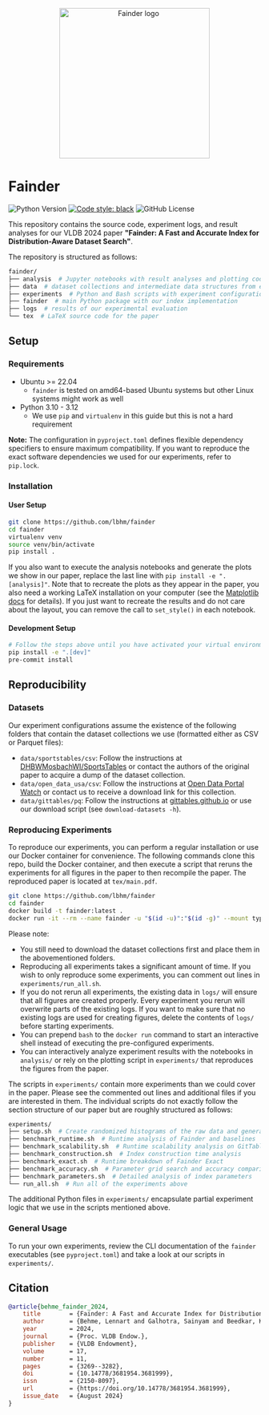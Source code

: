 <p align="center">
  <picture>
    <img alt="Fainder logo" src="https://github.com/user-attachments/assets/41686649-f1c1-4b60-824e-80c322c5da85" width="300">
  </picture>
</p>

# Fainder

![Python Version](https://img.shields.io/python/required-version-toml?tomlFilePath=https%3A%2F%2Fraw.githubusercontent.com%2Flbhm%2Ffainder%2Fmain%2Fpyproject.toml)
[![Code style: black](https://img.shields.io/badge/code%20style-black-000000.svg)](https://github.com/psf/black)
![GitHub License](https://img.shields.io/github/license/lbhm/fainder)

This repository contains the source code, experiment logs, and result analyses for our VLDB 2024
paper **"Fainder: A Fast and Accurate Index for Distribution-Aware Dataset Search"**.

The repository is structured as follows:

```bash
fainder/
├── analysis  # Jupyter notebooks with result analyses and plotting code
├── data  # dataset collections and intermediate data structures from experiments
├── experiments  # Python and Bash scripts with experiment configurations
├── fainder  # main Python package with our index implementation
├── logs  # results of our experimental evaluation
└── tex  # LaTeX source code for the paper
```

## Setup

### Requirements

- Ubuntu >= 22.04
  - `fainder` is tested on amd64-based Ubuntu systems but other Linux systems might work as well
- Python 3.10 - 3.12
  - We use `pip` and `virtualenv` in this guide but this is not a hard requirement

**Note:** The configuration in `pyproject.toml` defines flexible dependency specifiers to ensure
maximum compatibility. If you want to reproduce the exact software dependencies we used for our
experiments, refer to `pip.lock`.

### Installation

#### User Setup

```bash
git clone https://github.com/lbhm/fainder
cd fainder
virtualenv venv
source venv/bin/activate
pip install .
```

If you also want to execute the analysis notebooks and generate the plots we show in our paper,
replace the last line with `pip install -e ".[analysis]"`. Note that to recreate the plots
as they appear in the paper, you also need a working LaTeX installation on your computer (see the
[Matplotlib docs](https://matplotlib.org/stable/users/explain/text/usetex.html) for details). If
you just want to recreate the results and do not care about the layout, you can remove the call to
`set_style()` in each notebook.

#### Development Setup

```bash
# Follow the steps above until you have activated your virtual environment
pip install -e ".[dev]"
pre-commit install
```

## Reproducibility

### Datasets

Our experiment configurations assume the existence of the following folders that contain the
dataset collections we use (formatted either as CSV or Parquet files):

- `data/sportstables/csv`: Follow the instructions at [DHBWMosbachWI/SportsTables](https://github.com/DHBWMosbachWI/SportsTables) or contact the authors of the original paper to acquire a dump of the dataset collection.
- `data/open_data_usa/csv`: Follow the instructions at [Open Data Portal Watch](https://data.wu.ac.at/portalwatch/about) or contact us to receive a download link for this collection.
- `data/gittables/pq`: Follow the instructions at [gittables.github.io](https://gittables.github.io/) or use our download script (see `download-datasets -h`).

### Reproducing Experiments

To reproduce our experiments, you can perform a regular installation or use our Docker container
for convenience. The following commands clone this repo, build the Docker container, and then
execute a script that reruns the experiments for all figures in the paper to then recompile the
paper. The reproduced paper is located at `tex/main.pdf`.

```bash
git clone https://github.com/lbhm/fainder
cd fainder
docker build -t fainder:latest .
docker run -it --rm --name fainder -u "$(id -u)":"$(id -g)" --mount type=bind,src=.,dst=/fainder fainder
```

Please note:

- You still need to download the dataset collections first and place them in the abovementioned folders.
- Reproducing all experiments takes a significant amount of time. If you wish to only reproduce some experiments, you can comment out lines in `experiments/run_all.sh`.
- If you do not rerun all experiments, the existing data in `logs/` will ensure that all figures are created properly. Every experiment you rerun will overwrite parts of the existing logs. If you want to make sure that no existing logs are used for creating figures, delete the contents of `logs/` before starting experiments.
- You can prepend `bash` to the `docker run` command to start an interactive shell instead of executing the pre-configured experiments.
- You can interactively analyze experiment results with the notebooks in `analysis/` or rely on the plotting script in `experiments/` that reproduces the figures from the paper.

The scripts in `experiments/` contain more experiments than we could cover in the paper. Please see
the commented out lines and additional files if you are interested in them. The individual scripts
do not exactly follow the section structure of our paper but are roughly structured as follows:

```bash
experiments/
├── setup.sh  # Create randomized histograms of the raw data and generate benchmark queries
├── benchmark_runtime.sh  # Runtime analysis of Fainder and baselines
├── benchmark_scalability.sh  # Runtime scalability analysis on GitTables
├── benchmark_construction.sh  # Index construction time analysis
├── benchmark_exact.sh  # Runtime breakdown of Fainder Exact
├── benchmark_accuracy.sh  # Parameter grid search and accuracy comparison to baselines
├── benchmark_parameters.sh  # Detailed analysis of index parameters
└── run_all.sh  # Run all of the experiments above
```

The additional Python files in `experiments/` encapsulate partial experiment logic that we use in
the scripts mentioned above.

### General Usage

To run your own experiments, review the CLI documentation of the `fainder` executables (see
`pyproject.toml`) and take a look at our scripts in `experiments/`.

## Citation

```bibtex
@article{behme_fainder_2024,
    title        = {Fainder: A Fast and Accurate Index for Distribution-Aware Dataset Search},
    author       = {Behme, Lennart and Galhotra, Sainyam and Beedkar, Kaustubh and Markl, Volker},
    year         = 2024,
    journal      = {Proc. VLDB Endow.},
    publisher    = {VLDB Endowment},
    volume       = 17,
    number       = 11,
    pages        = {3269--3282},
    doi          = {10.14778/3681954.3681999},
    issn         = {2150-8097},
    url          = {https://doi.org/10.14778/3681954.3681999},
    issue_date   = {August 2024}
}
```

